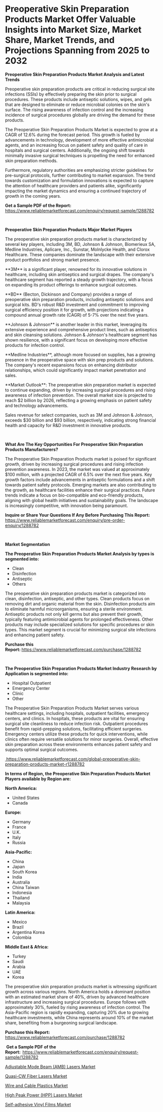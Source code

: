 <p><h1>Preoperative Skin Preparation Products Market Offer Valuable Insights into Market Size, Market Share, Market Trends, and Projections Spanning from 2025 to 2032</h1></p><p><strong>Preoperative Skin Preparation Products Market Analysis and Latest Trends</strong></p>
<p><p>Preoperative skin preparation products are critical in reducing surgical site infections (SSIs) by effectively preparing the skin prior to surgical procedures. These products include antiseptic solutions, wipes, and gels that are designed to eliminate or reduce microbial colonies on the skin's surface. The rising awareness of infection control and the increasing incidence of surgical procedures globally are driving the demand for these products.</p><p>The Preoperative Skin Preparation Products Market is expected to grow at a CAGR of 12.6% during the forecast period. This growth is fueled by advancements in technology, development of more effective antimicrobial agents, and an increasing focus on patient safety and quality of care in hospitals and surgical centers. Additionally, the ongoing shift towards minimally invasive surgical techniques is propelling the need for enhanced skin preparation methods.</p><p>Furthermore, regulatory authorities are emphasizing stricter guidelines for pre-surgical protocols, further contributing to market expansion. The trend towards customization and formulation innovations is expected to capture the attention of healthcare providers and patients alike, significantly impacting the market dynamics and ensuring a continued trajectory of growth in the coming years.</p></p>
<p><strong>Get a Sample PDF of the Report:&nbsp;</strong> <a href="https://www.reliablemarketforecast.com/enquiry/request-sample/1288782?utm_campaign=1842&utm_medium=2&utm_source=Github&utm_content=ia&utm_term=29032025&utm_id=preoperative-skin-preparation-products">https://www.reliablemarketforecast.com/enquiry/request-sample/1288782</a></p>
<p>&nbsp;</p>
<p><strong>Preoperative Skin Preparation Products Major Market Players</strong></p>
<p><p>The preoperative skin preparation products market is characterized by several key players, including 3M, BD, Johnson & Johnson, Biomerieux SA, Medline Industries, Aplicare, Inc., Sunstar, Molnlycke Health, and Clorox Healthcare. These companies dominate the landscape with their extensive product portfolios and strong market presence.</p><p>**3M** is a significant player, renowned for its innovative solutions in healthcare, including skin antiseptics and surgical drapes. The company's healthcare segment has reported a steady growth trajectory, with a focus on expanding its product offerings to enhance surgical outcomes.</p><p>**BD** (Becton, Dickinson and Company) provides a range of preoperative skin preparation products, including antiseptic solutions and surgical kits. BD's robust R&D investment and commitment to improving surgical efficiency position it for growth, with projections indicating a compound annual growth rate (CAGR) of 5-7% over the next five years.</p><p>**Johnson & Johnson** is another leader in this market, leveraging its extensive experience and comprehensive product lines, such as antiseptics and skin cleansing solutions. Johnson & Johnson's healthcare segment has shown resilience, with a significant focus on developing more effective products for infection control.</p><p>**Medline Industries**, although more focused on supplies, has a growing presence in the preoperative space with skin prep products and solutions. The company's recent expansions focus on enhancing distributor relationships, which could significantly impact market penetration and sales.</p><p>**Market Outlook**: The preoperative skin preparation market is expected to continue expanding, driven by increasing surgical procedures and rising awareness of infection prevention. The overall market size is projected to reach $2 billion by 2026, reflecting a growing emphasis on patient safety and technology advancements.</p><p>Sales revenue for select companies, such as 3M and Johnson & Johnson, exceeds $30 billion and $93 billion, respectively, indicating strong financial health and capacity for R&D investment in innovative products.</p></p>
<p>&nbsp;</p>
<p><strong>What Are The Key Opportunities For Preoperative Skin Preparation Products Manufacturers?</strong></p>
<p><p>The Preoperative Skin Preparation Products market is poised for significant growth, driven by increasing surgical procedures and rising infection prevention awareness. In 2023, the market was valued at approximately $100 million, with a projected CAGR of 6.5% over the next five years. Key growth factors include advancements in antiseptic formulations and a shift towards patient safety protocols. Emerging markets are also contributing to the growth, as healthcare facilities enhance their surgical practices. Future trends indicate a focus on bio-compatible and eco-friendly products, aligning with global health initiatives and sustainability goals. The landscape is increasingly competitive, with innovation being paramount.</p></p>
<p><strong>Inquire or Share Your Questions If Any Before Purchasing This Report:</strong> <a href="https://www.reliablemarketforecast.com/enquiry/pre-order-enquiry/1288782?utm_campaign=1842&utm_medium=2&utm_source=Github&utm_content=ia&utm_term=29032025&utm_id=preoperative-skin-preparation-products">https://www.reliablemarketforecast.com/enquiry/pre-order-enquiry/1288782</a></p>
<p>&nbsp;</p>
<p><strong>Market Segmentation</strong></p>
<p><strong>The Preoperative Skin Preparation Products Market Analysis by types is segmented into:</strong></p>
<p><ul><li>Clean</li><li>Disinfection</li><li>Antiseptic</li><li>Others</li></ul></p>
<p><p>The preoperative skin preparation products market is categorized into clean, disinfection, antiseptic, and other types. Clean products focus on removing dirt and organic material from the skin. Disinfection products aim to eliminate harmful microorganisms, ensuring a sterile environment. Antiseptic products not only kill germs but also prevent their growth, typically featuring antimicrobial agents for prolonged effectiveness. Other products may include specialized solutions for specific procedures or skin types. This market segment is crucial for minimizing surgical site infections and enhancing patient safety.</p></p>
<p><strong>Purchase this Report:&nbsp;</strong><a href="https://www.reliablemarketforecast.com/purchase/1288782?utm_campaign=1842&utm_medium=2&utm_source=Github&utm_content=ia&utm_term=29032025&utm_id=preoperative-skin-preparation-products">https://www.reliablemarketforecast.com/purchase/1288782</a></p>
<p>&nbsp;</p>
<p><strong>The Preoperative Skin Preparation Products Market Industry Research by Application is segmented into:</strong></p>
<p><ul><li>Hospital Outpatient</li><li>Emergency Center</li><li>Clinic</li><li>Other</li></ul></p>
<p><p>The Preoperative Skin Preparation Products Market serves various healthcare settings, including hospitals, outpatient facilities, emergency centers, and clinics. In hospitals, these products are vital for ensuring surgical site cleanliness to reduce infection risk. Outpatient procedures benefit from rapid-prepping solutions, facilitating efficient surgeries. Emergency centers utilize these products for quick interventions, while clinics often require versatile solutions for minor surgeries. Overall, effective skin preparation across these environments enhances patient safety and supports optimal surgical outcomes.</p></p>
<p><a href="https://www.reliablemarketforecast.com/global-preoperative-skin-preparation-products-market-r1288782?utm_campaign=1842&utm_medium=2&utm_source=Github&utm_content=ia&utm_term=29032025&utm_id=preoperative-skin-preparation-products">&nbsp;https://www.reliablemarketforecast.com/global-preoperative-skin-preparation-products-market-r1288782</a></p>
<p><strong>In terms of Region, the Preoperative Skin Preparation Products Market Players available by Region are:</strong></p>
<p>
    <p> <strong> North America: </strong>
        <ul>
            <li>United States</li>
            <li>Canada</li>
        </ul>
        </p> 
    <p> <strong> Europe: </strong>
        <ul>
            <li>Germany</li>
            <li>France</li>
            <li>U.K.</li>
            <li>Italy</li>
            <li>Russia</li>
        </ul>
        </p> 
    <p> <strong> Asia-Pacific: </strong>
        <ul>
            <li>China</li>
            <li>Japan</li>
            <li>South Korea</li>
            <li>India</li>
            <li>Australia</li>
            <li>China Taiwan</li>
            <li>Indonesia</li>
            <li>Thailand</li>
            <li>Malaysia</li>
        </ul>
        </p> 
    <p> <strong> Latin America: </strong>
        <ul>
            <li>Mexico</li>
            <li>Brazil</li>
            <li>Argentina Korea</li>
            <li>Colombia</li>
        </ul>
        </p> 
    <p> <strong> Middle East & Africa: </strong>
        <ul>
            <li>Turkey</li>
            <li>Saudi</li>
            <li>Arabia</li>
            <li>UAE</li>
            <li>Korea</li>
        </ul>
    </p>
    </p>
<p><p>The preoperative skin preparation products market is witnessing significant growth across various regions. North America holds a dominant position with an estimated market share of 40%, driven by advanced healthcare infrastructure and increasing surgical procedures. Europe follows with approximately 30%, fueled by rising awareness of infection control. The Asia-Pacific region is rapidly expanding, capturing 20% due to growing healthcare investments, while China represents around 10% of the market share, benefiting from a burgeoning surgical landscape.</p></p>
<p><strong>Purchase this Report: </strong><a href="https://www.reliablemarketforecast.com/purchase/1288782?utm_campaign=1842&utm_medium=2&utm_source=Github&utm_content=ia&utm_term=29032025&utm_id=preoperative-skin-preparation-products">https://www.reliablemarketforecast.com/purchase/1288782</a></p>
<p>&nbsp;<strong>Get a Sample PDF of the Report:&nbsp;&nbsp;</strong><a href="https://www.reliablemarketforecast.com/enquiry/request-sample/1288782?utm_campaign=1842&utm_medium=2&utm_source=Github&utm_content=ia&utm_term=29032025&utm_id=preoperative-skin-preparation-products">https://www.reliablemarketforecast.com/enquiry/request-sample/1288782</a></p>
<p><strong></strong></p>
<p><p><a href="https://github.com/gitfwelday/Market-Research-Report-List-1/blob/main/adjustable-mode-beam-amb-lasers-market.md?utm_campaign=1842&utm_medium=2&utm_source=Github&utm_content=ia&utm_term=29032025&utm_id=preoperative-skin-preparation-products">Adjustable Mode Beam (AMB) Lasers Market</a></p><p><a href="https://github.com/makzzochil/Market-Research-Report-List-1/blob/main/quasi-cw-fiber-lasers-market.md?utm_campaign=1842&utm_medium=2&utm_source=Github&utm_content=ia&utm_term=29032025&utm_id=preoperative-skin-preparation-products">Quasi-CW Fiber Lasers Market</a></p><p><a href="https://github.com/janskudiony/Market-Research-Report-List-1/blob/main/wire-and-cable-plastics-market.md?utm_campaign=1842&utm_medium=2&utm_source=Github&utm_content=ia&utm_term=29032025&utm_id=preoperative-skin-preparation-products">Wire and Cable Plastics Market</a></p><p><a href="https://github.com/mronmizoe/Market-Research-Report-List-1/blob/main/high-peak-power-hpp-lasers-market.md?utm_campaign=1842&utm_medium=2&utm_source=Github&utm_content=ia&utm_term=29032025&utm_id=preoperative-skin-preparation-products">High Peak Power (HPP) Lasers Market</a></p><p><a href="https://github.com/hayasiorover/Market-Research-Report-List-1/blob/main/self-adhesive-vinyl-films-market.md?utm_campaign=1842&utm_medium=2&utm_source=Github&utm_content=ia&utm_term=29032025&utm_id=preoperative-skin-preparation-products">Self-adhesive Vinyl Films Market</a></p></p>